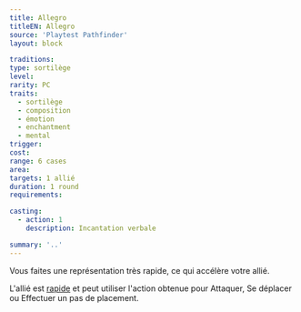 ```yaml
---
title: Allegro
titleEN: Allegro
source: 'Playtest Pathfinder'
layout: block

traditions:
type: sortilège
level: 
rarity: PC
traits:
  - sortilège
  - composition
  - émotion
  - enchantment
  - mental
trigger: 
cost: 
range: 6 cases
area: 
targets: 1 allié
duration: 1 round
requirements: 

casting:
  - action: 1
    description: Incantation verbale

summary: '..'
---
```


Vous faites une représentation très rapide, ce qui accélère votre allié.

L'allié est [rapide](/conditions/rapide.html) et peut utiliser l'action obtenue pour Attaquer, Se déplacer ou Effectuer un pas de placement.
